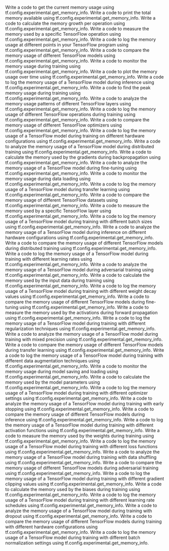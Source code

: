 Write a code to get the current memory usage using tf.config.experimental.get_memory_info.
Write a code to print the total memory available using tf.config.experimental.get_memory_info.
Write a code to calculate the memory growth per operation using tf.config.experimental.get_memory_info.
Write a code to measure the memory used by a specific TensorFlow operation using tf.config.experimental.get_memory_info.
Write a code to log the memory usage at different points in your TensorFlow program using tf.config.experimental.get_memory_info.
Write a code to compare the memory usage of different TensorFlow models using tf.config.experimental.get_memory_info.
Write a code to monitor the memory usage during training using tf.config.experimental.get_memory_info.
Write a code to plot the memory usage over time using tf.config.experimental.get_memory_info.
Write a code to log the memory usage of a TensorFlow model during inference using tf.config.experimental.get_memory_info.
Write a code to find the peak memory usage during training using tf.config.experimental.get_memory_info.
Write a code to analyze the memory usage patterns of different TensorFlow layers using tf.config.experimental.get_memory_info.
Write a code to log the memory usage of different TensorFlow operations during training using tf.config.experimental.get_memory_info.
Write a code to compare the memory usage of different TensorFlow optimizers using tf.config.experimental.get_memory_info.
Write a code to log the memory usage of a TensorFlow model during training on different hardware configurations using tf.config.experimental.get_memory_info.
Write a code to analyze the memory usage of a TensorFlow model during distributed training using tf.config.experimental.get_memory_info.
Write a code to calculate the memory used by the gradients during backpropagation using tf.config.experimental.get_memory_info.
Write a code to analyze the memory usage of a TensorFlow model during fine-tuning using tf.config.experimental.get_memory_info.
Write a code to monitor the memory usage during data loading using tf.config.experimental.get_memory_info.
Write a code to log the memory usage of a TensorFlow model during transfer learning using tf.config.experimental.get_memory_info.
Write a code to compare the memory usage of different TensorFlow datasets using tf.config.experimental.get_memory_info.
Write a code to measure the memory used by a specific TensorFlow layer using tf.config.experimental.get_memory_info.
Write a code to log the memory usage of a TensorFlow model during training with different batch sizes using tf.config.experimental.get_memory_info.
Write a code to analyze the memory usage of a TensorFlow model during inference on different hardware configurations using tf.config.experimental.get_memory_info.
Write a code to compare the memory usage of different TensorFlow models during distributed training using tf.config.experimental.get_memory_info.
Write a code to log the memory usage of a TensorFlow model during training with different learning rates using tf.config.experimental.get_memory_info.
Write a code to analyze the memory usage of a TensorFlow model during adversarial training using tf.config.experimental.get_memory_info.
Write a code to calculate the memory used by the input data during training using tf.config.experimental.get_memory_info.
Write a code to log the memory usage of a TensorFlow model during training with different weight decay values using tf.config.experimental.get_memory_info.
Write a code to compare the memory usage of different TensorFlow models during fine-tuning using tf.config.experimental.get_memory_info.
Write a code to measure the memory used by the activations during forward propagation using tf.config.experimental.get_memory_info.
Write a code to log the memory usage of a TensorFlow model during training with different regularization techniques using tf.config.experimental.get_memory_info.
Write a code to analyze the memory usage of a TensorFlow model during training with mixed precision using tf.config.experimental.get_memory_info.
Write a code to compare the memory usage of different TensorFlow models during transfer learning using tf.config.experimental.get_memory_info.
Write a code to log the memory usage of a TensorFlow model during training with different data augmentation techniques using tf.config.experimental.get_memory_info.
Write a code to monitor the memory usage during model saving and loading using tf.config.experimental.get_memory_info.
Write a code to calculate the memory used by the model parameters using tf.config.experimental.get_memory_info.
Write a code to log the memory usage of a TensorFlow model during training with different optimizer settings using tf.config.experimental.get_memory_info.
Write a code to analyze the memory usage of a TensorFlow model during training with early stopping using tf.config.experimental.get_memory_info.
Write a code to compare the memory usage of different TensorFlow models during inference using tf.config.experimental.get_memory_info.
Write a code to log the memory usage of a TensorFlow model during training with different activation functions using tf.config.experimental.get_memory_info.
Write a code to measure the memory used by the weights during training using tf.config.experimental.get_memory_info.
Write a code to log the memory usage of a TensorFlow model during training with different loss functions using tf.config.experimental.get_memory_info.
Write a code to analyze the memory usage of a TensorFlow model during training with data shuffling using tf.config.experimental.get_memory_info.
Write a code to compare the memory usage of different TensorFlow models during adversarial training using tf.config.experimental.get_memory_info.
Write a code to log the memory usage of a TensorFlow model during training with different gradient clipping values using tf.config.experimental.get_memory_info.
Write a code to calculate the memory used by the biases during training using tf.config.experimental.get_memory_info.
Write a code to log the memory usage of a TensorFlow model during training with different learning rate schedules using tf.config.experimental.get_memory_info.
Write a code to analyze the memory usage of a TensorFlow model during training with dropout using tf.config.experimental.get_memory_info.
Write a code to compare the memory usage of different TensorFlow models during training with different hardware configurations using tf.config.experimental.get_memory_info.
Write a code to log the memory usage of a TensorFlow model during training with different batch normalization settings using tf.config.experimental.get_memory_info.